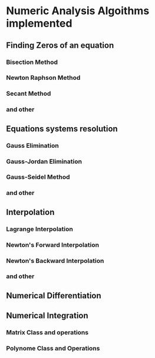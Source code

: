 # Numeric Analysis Algoithms implemented

## Finding Zeros of an equation

### Bisection Method

### Newton Raphson Method

### Secant Method

### and other

## Equations systems resolution

### Gauss Elimination

### Gauss-Jordan Elimination

### Gauss-Seidel Method

### and other

## Interpolation

### Lagrange Interpolation

### Newton's Forward Interpolation

### Newton's Backward Interpolation

###

### and other

## Numerical Differentiation

## Numerical Integration

### Matrix Class and operations
### Polynome Class and Operations

